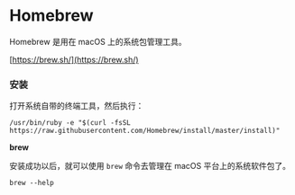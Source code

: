 # Homebrew

Homebrew 是用在 macOS 上的系统包管理工具。

[https://brew.sh/](https://brew.sh/)

### 安装

打开系统自带的终端工具，然后执行：

```
/usr/bin/ruby -e "$(curl -fsSL https://raw.githubusercontent.com/Homebrew/install/master/install)"
```

**brew**

安装成功以后，就可以使用 `brew` 命令去管理在 macOS 平台上的系统软件包了。

```
brew --help
```



